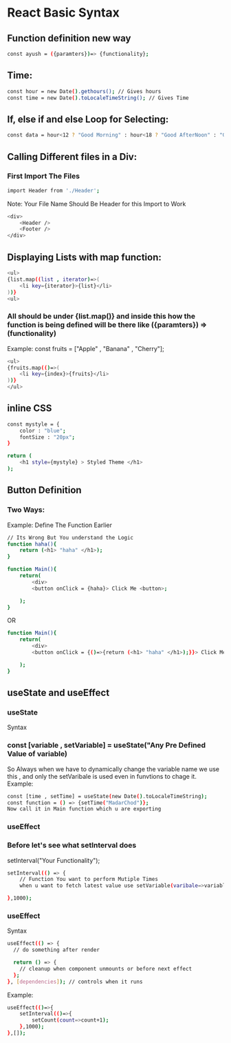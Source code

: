 # React Basic Syntax

## Function definition new way
```bash
const ayush = ({paramters})=> {functionality};
```

## Time:
```bash
const hour = new Date().gethours(); // Gives hours
const time = new Date().toLocaleTimeString(); // Gives Time
```

## If, else if and else Loop for Selecting:
```bash
const data = hour<12 ? "Good Morning" : hour<18 ? "Good AfterNoon" : "Good Evening";
```

## Calling Different files in a Div:
### First Import The Files
```bash
import Header from './Header';
```
Note: Your File Name Should Be Header for this Import to Work

```bash
<div>
    <Header />
    <Footer />
</div>
```

## Displaying Lists with map function:
```bash
<ul>
{list.map((list , iterator)=>(
    <li key={iterator}>{list}</li>
))}
<ul>
```
### All should be under {list.map()} and inside this how the function is being defined will be there like ({paramters}) => (functionality)

Example:
const fruits = ["Apple" , "Banana" , "Cherry"];

```bash
<ul>
{fruits.map(()=>(
    <li key={index}>{fruits}</li>
))}
</ul>
```

## inline CSS
```bash
const mystyle = {
    color : "blue";
    fontSize : "20px";
}

return (
    <h1 style={mystyle} > Styled Theme </h1> 
);
```

## Button Definition
### Two Ways:
Example: Define The Function Earlier
```bash
// Its Wrong But You understand the Logic
function haha(){
    return (<h1> "haha" </h1>);
}

function Main(){
    return(
        <div>
        <button onClick = {haha}> Click Me <button>;

    );
}
```
OR
```bash
function Main(){
    return(
        <div>
        <button onClick = {()=>{return (<h1> "haha" </h1>);}}> Click Me <button>;

    );
}
```

## useState and useEffect

### useState
Syntax
### const [variable , setVariable] = useState("Any Pre Defined Value of variable)
So Always when we have to dynamically change the variable name we use this , and only the setVaribale is used even in funvtions to chage it.
Example:
```bash
const [time , setTime] = useState(new Date().toLocaleTimeString);
const function = () => {setTime("MadarChod")};
Now call it in Main function which u are exporting
```

### useEffect
### Before let's see what setInterval does
setInterval("Your Functionality");
```bash
setInterval(() => {
    // Function You want to perform Mutiple Times
    when u want to fetch latest value use setVariable(varibale=>variable+1);

},1000);
```

### useEffect
Syntax
```bash
useEffect(() => {
  // do something after render

  return () => {
    // cleanup when component unmounts or before next effect
  };
}, [dependencies]); // controls when it runs
```
Example:
```bash
useEffect(()=>{
    setInterval(()=>{
        setCount(count=>count+1);
    },1000);
},[]);
```






